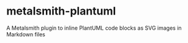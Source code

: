 # metalsmith-plantuml
A Metalsmith plugin to inline PlantUML code blocks as SVG images in Markdown files
